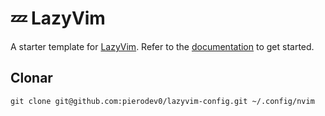 # 💤 LazyVim

A starter template for [LazyVim](https://github.com/LazyVim/LazyVim).
Refer to the [documentation](https://lazyvim.github.io/installation) to get started.



## Clonar

```
git clone git@github.com:pierodev0/lazyvim-config.git ~/.config/nvim
```
